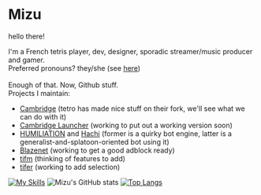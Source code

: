 # Mizu
hello there!<br>

I'm a French tetris player, dev, designer, sporadic streamer/music producer and gamer.<br>
Preferred pronouns? they/she (see [here](https://en.pronouns.page/@MizuOfficial))<br>
<br>
Enough of that. Now, Github stuff.<br>
Projects I maintain:
* [Cambridge](https://github.com/MillaBasset/cambridge) (tetro has made nice stuff on their fork, we'll see what we can do with it)
* [Cambridge Launcher](https://github.com/Rexxt/cambridge-launcher) (working to put out a working version soon)
* [HUMILIATION](https://github.com/Rexxt/humiliation-discord) and [Hachi](https://github.com/Rexxt/hachi-discord) (former is a quirky bot engine, latter is a generalist-and-splatoon-oriented bot using it)
* [Blazenet](https://github.com/Rexxt/blazenet) (working to get a good adblock ready)
* [tifm](https://github.com/Rexxt/tifm) (thinking of features to add)
* [tifer](https://github.com/Rexxt/tifer) (working to add selection)

[![My Skills](https://skillicons.dev/icons?i=html,css,js,nodejs,py,fastapi,lua,bash,powershell,figma,visualstudio,vscode,discord,stackoverflow,md)](https://skillicons.dev)
![Mizu's GitHub stats](https://github-readme-stats.vercel.app/api?username=Rexxt&show_icons=true&theme=synthwave&hide_border=0)
[![Top Langs](https://github-readme-stats.vercel.app/api/top-langs/?username=Rexxt&theme=synthwave&hide_border=0)](https://github.com/anuraghazra/github-readme-stats)
